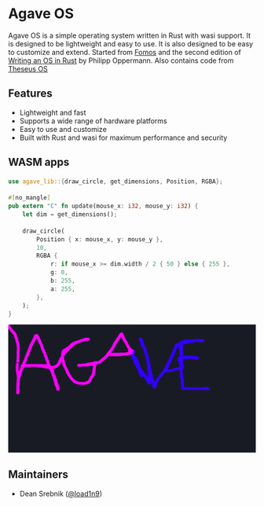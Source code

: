 # Agave OS

Agave OS is a simple operating system written in Rust with wasi support. It is designed to be lightweight and easy to use. It is also designed to be easy to customize and extend. Started from [Fomos](https://github.com/Ruddle/Fomos) and the second edition of
[Writing an OS in Rust](https://os.phil-opp.com/) by Philipp Oppermann. Also contains code from [Theseus OS](https://github.com/theseus-os/Theseus)

## Features

- Lightweight and fast
- Supports a wide range of hardware platforms
- Easy to use and customize
- Built with Rust and wasi for maximum performance and security

## WASM apps

```rs
use agave_lib::{draw_circle, get_dimensions, Position, RGBA};

#[no_mangle]
pub extern "C" fn update(mouse_x: i32, mouse_y: i32) {
    let dim = get_dimensions();

    draw_circle(
        Position { x: mouse_x, y: mouse_y },
        10,
        RGBA {
            r: if mouse_x >= dim.width / 2 { 50 } else { 255 },
            g: 0,
            b: 255,
            a: 255,
        },
    );
}


```

![WASM app](assets/demo.png)

## Maintainers

- Dean Srebnik ([@load1n9](https://github.com/load1n9))
